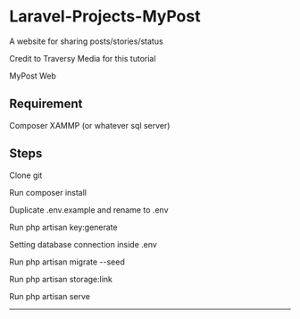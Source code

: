 # Laravel-Projects-MyPost
A website for sharing posts/stories/status 

Credit to Traversy Media for this tutorial

MyPost Web


Requirement
--------------
Composer
XAMMP (or whatever sql server)

Steps
-------------
Clone git

Run composer install

Duplicate .env.example and rename to .env

Run php artisan key:generate

Setting database connection inside .env

Run php artisan migrate --seed

Run php artisan storage:link

Run php artisan serve

----------------
